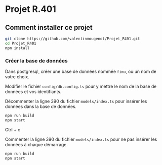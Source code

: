 # Projet R.401

## Comment installer ce projet

```bash
git clone https://github.com/valentinmougenot/Projet_R401.git
cd Projet_R401
npm install
```

### Créer la base de données

Dans postgresql, créer une base de données nommée `fimu`, ou un nom de votre choix.

Modifier le fichier `config/db.config.ts` pour y mettre le nom de la base de données et vos identifiants.

Décommenter la ligne 390 du fichier `models/index.ts` pour insérer les données dans la base de données.

```bash
npm run build
npm start
```

Ctrl + c

Commenter la ligne 390 du fichier `models/index.ts` pour ne pas insérer les données à chaque démarrage.

```bash
npm run build
npm start
```
